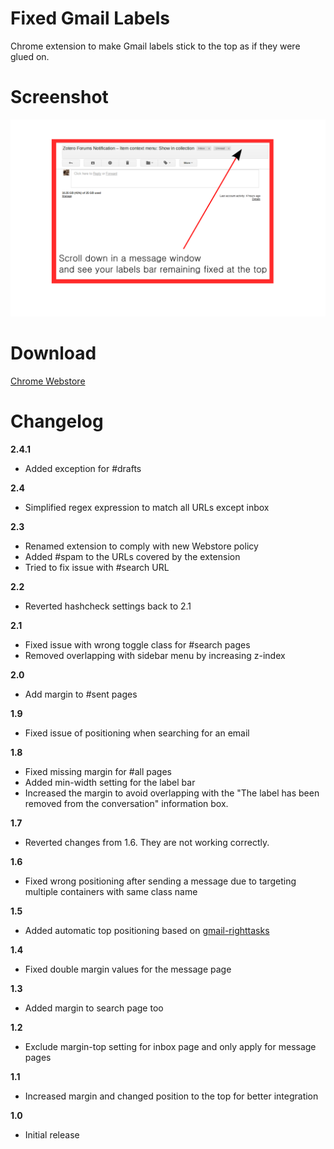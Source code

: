 Fixed Gmail Labels
==================

Chrome extension to make Gmail labels stick to the top as if they were glued on.

# Screenshot 
![](images/screenshot-1280-800.png)

# Download

[Chrome Webstore](https://chrome.google.com/webstore/detail/oaiihlknofchdhnonldnhcejeleciooh)

# Changelog

**2.4.1**

- Added exception for #drafts

**2.4**

- Simplified regex expression to match all URLs except inbox

**2.3**

- Renamed extension to comply with new Webstore policy
- Added #spam to the URLs covered by the extension
- Tried to fix issue with #search URL

**2.2**

- Reverted hashcheck settings back to 2.1

**2.1**

- Fixed issue with wrong toggle class for #search pages
- Removed overlapping with sidebar menu by increasing z-index

**2.0**

- Add margin to #sent pages

**1.9**

- Fixed issue of positioning when searching for an email

**1.8**

- Fixed missing margin for #all pages
- Added min-width setting for the label bar
- Increased the margin to avoid overlapping with the "The label has been removed from the conversation" information box.

**1.7**

- Reverted changes from 1.6. They are not working correctly.

**1.6**

- Fixed wrong positioning after sending a message due to targeting multiple containers with same class name

**1.5**

- Added automatic top positioning based on [gmail-righttasks](https://github.com/ghinda/gmail-righttasks)

**1.4**

- Fixed double margin values for the message page

**1.3**

- Added margin to search page too

**1.2**

- Exclude margin-top setting for inbox page and only apply for message pages

**1.1**

- Increased margin and changed position to the top for better integration

**1.0**

- Initial release
